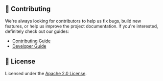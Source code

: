 ## 🙌 Contributing

We're always looking for contributors to help us fix bugs, build new features,
or help us improve the project documentation. If you're interested, definitely
check out our guides:

- [Contributing Guide](https://github.com/IBM/beacon-for-ibm-dotcom/blob/main/.github/CONTRIBUTING.md)
- [Developer Guide](https://github.com/IBM/beacon-for-ibm-dotcom/blob/main/docs/developing.md)

## 📝 License

Licensed under the
[Apache 2.0 License](https://github.com/IBM/beacon-for-ibm-dotcom/blob/main/LICENSE).

